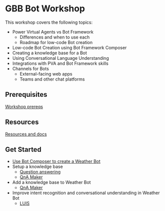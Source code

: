 # GBB Bot Workshop

This workshop covers the following topics:

* Power Virtual Agents vs Bot Framework 
  * Differences and when to use each
  * Roadmap for low-code Bot creation 
* Low-code Bot Creation using Bot Framework Composer 
* Creating a knowledge base for a Bot 
* Using Conversational Language Understanding  
* Integrations with PVA and Bot Framework skills
* Channels for Bots
  * External-facing web apps
  * Teams and other chat platforms

## Prerequisites

[Workshop prereqs](/prereq.md)

## Resources

[Resources and docs](/resources.md)

## Get Started

* [Use Bot Composer to create a Weather Bot](https://docs.microsoft.com/en-us/composer/tutorial-create-weather-bot)
* Setup a knowledge base
  * [Question answering](https://docs.microsoft.com/en-us/azure/cognitive-services/language-service/question-answering/quickstart/sdk?pivots=studio)
  * [QnA Maker](https://docs.microsoft.com/en-us/azure/cognitive-services/qnamaker/quickstarts/create-publish-knowledge-base)
* Add a knowledge base to Weather Bot
  * [QnA Maker](https://docs.microsoft.com/en-us/composer/how-to-add-qna-to-bot?tabs=v2x)
* Improve intent recognition and conversational understanding in Weather Bot
  * [LUIS](https://docs.microsoft.com/en-us/composer/tutorial-improve-intent-recognition-language-understanding)
